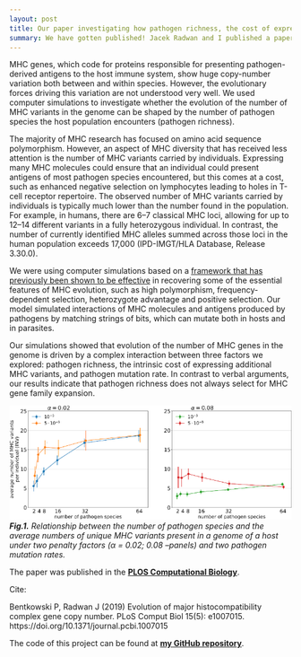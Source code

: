 ```yaml
---
layout: post
title: Our paper investigating how pathogen richness, the cost of expressing MHC variants, and pathogens' mutation rate shape the individual MHC copy number is out!
summary: We have gotten published! Jacek Radwan and I published a paper titled "Evolution of major histocompatibility complex gene copy number". It's a theoretical study using agent-based simulation I'd coded addressing the question how parasite diversity, their speed of evolution and costs of expressing MHC proteins shape the MHC genes' individual copy number variation in hosts.
---
```


MHC genes, which code for proteins responsible for presenting pathogen-derived antigens to the host immune system, show huge copy-number variation both between and within species. However, the evolutionary forces driving this variation are not understood very well. We used computer simulations to investigate whether the evolution of the number of MHC variants in the genome can be shaped by the number of pathogen species the host population encounters (pathogen richness).

The majority of MHC research has focused on amino acid sequence polymorphism. However, an aspect of MHC diversity that has received less attention is the number of MHC variants carried by individuals. Expressing many MHC molecules could ensure that an individual could present antigens of most pathogen species encountered, but this comes at a cost, such as enhanced negative selection on lymphocytes leading to holes in T-cell receptor repertoire. The observed number of MHC variants carried by individuals is typically much lower than the number found in the population. For example, in humans, there are 6–7 classical MHC loci, allowing for up to 12–14 different variants in a fully heterozygous individual. In contrast, the number of currently identified MHC alleles summed across those loci in the human population exceeds 17,000 (IPD-IMGT/HLA Database, Release 3.30.0). 

We were using computer simulations based on a [framework that has previously been shown to be effective](https://link.springer.com/article/10.1007%2Fs00251-003-0630-5) in recovering some of the essential features of MHC evolution, such as high polymorphism, frequency-dependent selection, heterozygote advantage and positive selection. Our model simulated interactions of MHC molecules and antigens produced by pathogens by matching strings of bits, which can mutate both in hosts and in parasites.

Our simulations showed that evolution of the number of MHC genes in the genome is driven by a complex interaction between three factors we explored: pathogen richness, the intrinsic cost of expressing additional MHC variants, and pathogen mutation rate. In contrast to verbal arguments, our results indicate that pathogen richness does not always select for MHC gene family expansion.  

![Figure 1. The effect of MHC-based mating rules on MHC individual copy number](/public/postPics/2019-05-17-fig-1.png)
***Fig.1.**  Relationship between the number of pathogen species and the average numbers of unique MHC variants present in a genome of a host under two penalty factors (α = 0.02; 0.08 –panels) and two pathogen mutation rates.*


The paper was published in the [**PLOS Computational Biology**](https://journals.plos.org/ploscompbiol/article?id=10.1371/journal.pcbi.1007015).

Cite:
<div class="message">
  Bentkowski P, Radwan J (2019) Evolution of major histocompatibility complex gene copy
number. PLoS Comput Biol 15(5): e1007015. https://doi.org/10.1371/journal.pcbi.1007015
</div>

The code of this project can be found at [**my GitHub repository**](https://github.com/pbentkowski/MHC_Evolution).